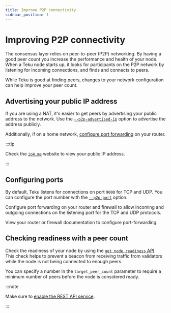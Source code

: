 ```yaml
---
title: Improve P2P connectivity
sidebar_position: 1
---
```


# Improving P2P connectivity

The consensus layer relies on peer-to-peer (P2P) networking. By having a good peer count you increase the performance and health of your node. When a Teku node starts up, it looks for participants on the P2P network by listening for incoming connections, and finds and connects to peers.

While Teku is good at finding peers, changes to your network configuration can help improve your peer count.

## Advertising your public IP address

If you are using a NAT, it's easier to get peers by advertising your public address to the network. Use the [`--p2p-advertised-ip`](../../Reference/CLI/CLI-Syntax.md#p2p-advertised-ip) option to advertise the address publicly.

Additionally, if on a home network, [configure port forwarding](#configuring-ports) on your router.

:::tip

Check the [`ip4.me`](http://ip4.me/) website to view your public IP address.

:::

## Configuring ports

By default, Teku listens for connections on port `9000` for TCP and UDP. You can configure the port number with the [`--p2p-port`](../../Reference/CLI/CLI-Syntax.md#p2p-port) option.

Configure port forwarding on your router and firewall to allow incoming and outgoing connections on the listening port for the TCP and UDP protocols.

View your router or firewall documentation to configure port-forwarding.

## Checking readiness with a peer count

Check the readiness of your node by using the [`get node readiness` API](https://consensys.github.io/teku/#operation/getTekuV1AdminReadiness). This check helps to prevent a beacon from receiving traffic from validators while the node is not being connected to enough peers.

You can specify a number in the `target_peer_count` parameter to require a minimum number of peers before the node is considered ready.

:::note

Make sure to [enable the REST API service](../../Reference/Rest_API/Rest.md#enable-the-rest-api-service).

:::
